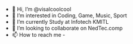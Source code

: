- 👋 Hi, I’m @visalcoolcool
- 👀 I’m interested in Coding, Game, Music, Sport
- 🌱 I’m currently Study at Infotech KMITL
- 💞️ I’m looking to collaborate on NedTec.comp
- 📫 How to reach me -

<!---
visalcoolcool/visalcoolcool is a ✨ special ✨ repository because its `README.md` (this file) appears on your GitHub profile.
You can click the Preview link to take a look at your changes.
--->

